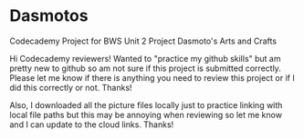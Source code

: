 # Dasmotos
Codecademy Project for BWS Unit 2 Project Dasmoto's Arts and Crafts


Hi Codecademy reviewers! Wanted to "practice my github skills" but am pretty new to github so am not sure if this project is submitted correctly. Please let me know if there is anything you need to review this project or if I did this correctly or not. Thanks!

Also, I downloaded all the picture files locally just to practice linking with local file paths but this may be annoying when reviewing so let me know and I can update to the cloud links. Thanks!
